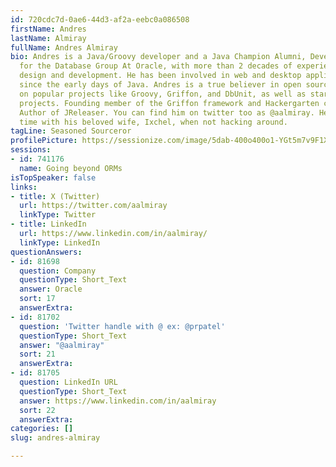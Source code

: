 ```yaml
---
id: 720cdc7d-0ae6-44d3-af2a-eebc0a086508
firstName: Andres
lastName: Almiray
fullName: Andres Almiray
bio: Andres is a Java/Groovy developer and a Java Champion Alumni, Developer Advocate
  for the Database Group At Oracle, with more than 2 decades of experience in software
  design and development. He has been involved in web and desktop application development
  since the early days of Java. Andres is a true believer in open source and has participated
  on popular projects like Groovy, Griffon, and DbUnit, as well as starting his own
  projects. Founding member of the Griffon framework and Hackergarten community event.
  Author of JReleaser. You can find him on twitter too as @aalmiray. He likes to spend
  time with his beloved wife, Ixchel, when not hacking around.
tagLine: Seasoned Sourceror
profilePicture: https://sessionize.com/image/5dab-400o400o1-YGt5m7v9F1XRMaWb8uE9Qu.jpg
sessions:
- id: 741176
  name: Going beyond ORMs
isTopSpeaker: false
links:
- title: X (Twitter)
  url: https://twitter.com/aalmiray
  linkType: Twitter
- title: LinkedIn
  url: https://www.linkedin.com/in/aalmiray/
  linkType: LinkedIn
questionAnswers:
- id: 81698
  question: Company
  questionType: Short_Text
  answer: Oracle
  sort: 17
  answerExtra:
- id: 81702
  question: 'Twitter handle with @ ex: @prpatel'
  questionType: Short_Text
  answer: "@aalmiray"
  sort: 21
  answerExtra:
- id: 81705
  question: LinkedIn URL
  questionType: Short_Text
  answer: https://www.linkedin.com/in/aalmiray
  sort: 22
  answerExtra:
categories: []
slug: andres-almiray

---
```

